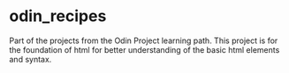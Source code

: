 # odin_recipes
Part of the projects from the Odin Project learning path.
This project is for the foundation of html for better understanding of the basic html elements and syntax.